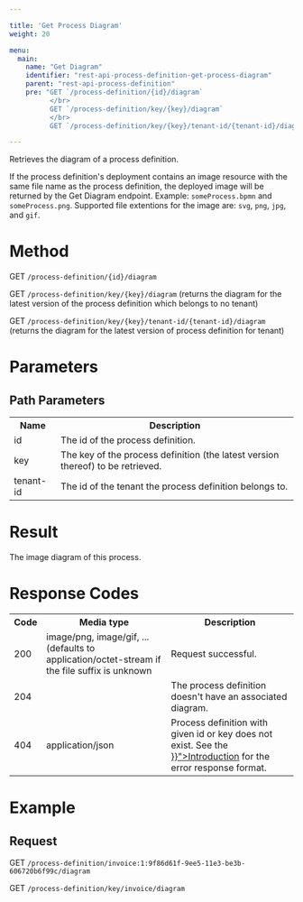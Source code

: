 ```yaml
---

title: 'Get Process Diagram'
weight: 20

menu:
  main:
    name: "Get Diagram"
    identifier: "rest-api-process-definition-get-process-diagram"
    parent: "rest-api-process-definition"
    pre: "GET `/process-definition/{id}/diagram`
          </br>
          GET `/process-definition/key/{key}/diagram`
          </br>
          GET `/process-definition/key/{key}/tenant-id/{tenant-id}/diagram`"

---
```


Retrieves the diagram of a process definition.

If the process definition's deployment contains an image resource with the same file name as the process definition, the deployed image will be returned by the Get Diagram endpoint.  Example: `someProcess.bpmn` and `someProcess.png`. Supported file extentions for the image are: `svg`, `png`, `jpg`, and `gif`.


# Method

GET `/process-definition/{id}/diagram`

GET `/process-definition/key/{key}/diagram` (returns the diagram for the latest version of the process definition which belongs to no tenant)

GET `/process-definition/key/{key}/tenant-id/{tenant-id}/diagram` (returns the diagram for the latest version of process definition for tenant)


# Parameters

## Path Parameters

<table class="table table-striped">
  <tr>
    <th>Name</th>
    <th>Description</th>
  </tr>
  <tr>
    <td>id</td>
    <td>The id of the process definition.</td>
  </tr>
  <tr>
    <td>key</td>
    <td>The key of the process definition (the latest version thereof) to be retrieved.</td>
  </tr>
  <tr>
    <td>tenant-id</td>
    <td>The id of the tenant the process definition belongs to.</td>
  </tr>
</table>


# Result

The image diagram of this process.

# Response Codes

<table class="table table-striped">
  <tr>
    <th>Code</th>
    <th>Media type</th>
    <th>Description</th>
  </tr>
  <tr>
    <td>200</td>
    <td>image/png, image/gif, ... (defaults to application/octet-stream if the file suffix is unknown</td>
    <td>Request successful.</td>
  </tr>
  <tr>
    <td>204</td>
    <td></td>
    <td>The process definition doesn't have an associated diagram.</td>
  </tr>
  <tr>
    <td>404</td>
    <td>application/json</td>
    <td>Process definition with given id or key does not exist.
        See the <a href="../../reference/rest/overview/_index.md#error-handling" >}}">Introduction</a> for the error response format.</td>
  </tr>
</table>


# Example

## Request

GET `/process-definition/invoice:1:9f86d61f-9ee5-11e3-be3b-606720b6f99c/diagram`

GET `/process-definition/key/invoice/diagram`
